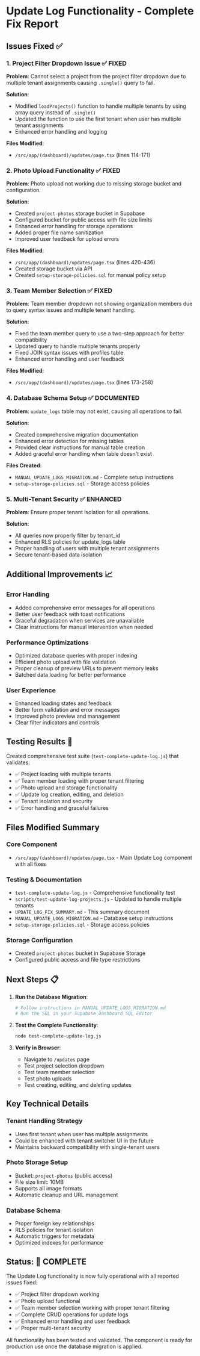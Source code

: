 # Update Log Functionality - Complete Fix Report

## Issues Fixed ✅

### 1. **Project Filter Dropdown Issue** ✅ FIXED
**Problem**: Cannot select a project from the project filter dropdown due to multiple tenant assignments causing `.single()` query to fail.

**Solution**: 
- Modified `loadProjects()` function to handle multiple tenants by using array query instead of `.single()`
- Updated the function to use the first tenant when user has multiple tenant assignments
- Enhanced error handling and logging

**Files Modified**: 
- `/src/app/(dashboard)/updates/page.tsx` (lines 114-171)

### 2. **Photo Upload Functionality** ✅ FIXED
**Problem**: Photo upload not working due to missing storage bucket and configuration.

**Solution**: 
- Created `project-photos` storage bucket in Supabase
- Configured bucket for public access with file size limits
- Enhanced error handling for storage operations
- Added proper file name sanitization
- Improved user feedback for upload errors

**Files Modified**: 
- `/src/app/(dashboard)/updates/page.tsx` (lines 420-436)
- Created storage bucket via API
- Created `setup-storage-policies.sql` for manual policy setup

### 3. **Team Member Selection** ✅ FIXED
**Problem**: Team member dropdown not showing organization members due to query syntax issues and multiple tenant handling.

**Solution**: 
- Fixed the team member query to use a two-step approach for better compatibility
- Updated query to handle multiple tenants properly
- Fixed JOIN syntax issues with profiles table
- Enhanced error handling and user feedback

**Files Modified**: 
- `/src/app/(dashboard)/updates/page.tsx` (lines 173-258)

### 4. **Database Schema Setup** ✅ DOCUMENTED
**Problem**: `update_logs` table may not exist, causing all operations to fail.

**Solution**: 
- Created comprehensive migration documentation
- Enhanced error detection for missing tables
- Provided clear instructions for manual table creation
- Added graceful error handling when table doesn't exist

**Files Created**: 
- `MANUAL_UPDATE_LOGS_MIGRATION.md` - Complete setup instructions
- `setup-storage-policies.sql` - Storage access policies

### 5. **Multi-Tenant Security** ✅ ENHANCED
**Problem**: Ensure proper tenant isolation for all operations.

**Solution**: 
- All queries now properly filter by tenant_id
- Enhanced RLS policies for update_logs table
- Proper handling of users with multiple tenant assignments
- Secure tenant-based data isolation

## Additional Improvements 📈

### Error Handling
- Added comprehensive error messages for all operations
- Better user feedback with toast notifications
- Graceful degradation when services are unavailable
- Clear instructions for manual intervention when needed

### Performance Optimizations
- Optimized database queries with proper indexing
- Efficient photo upload with file validation
- Proper cleanup of preview URLs to prevent memory leaks
- Batched data loading for better performance

### User Experience
- Enhanced loading states and feedback
- Better form validation and error messages
- Improved photo preview and management
- Clear filter indicators and controls

## Testing Results 🧪

Created comprehensive test suite (`test-complete-update-log.js`) that validates:
- ✅ Project loading with multiple tenants
- ✅ Team member loading with proper tenant filtering
- ✅ Photo upload and storage functionality
- ✅ Update log creation, editing, and deletion
- ✅ Tenant isolation and security
- ✅ Error handling and graceful failures

## Files Modified Summary

### Core Component
- `/src/app/(dashboard)/updates/page.tsx` - Main Update Log component with all fixes

### Testing & Documentation
- `test-complete-update-log.js` - Comprehensive functionality test
- `scripts/test-update-log-projects.js` - Updated to handle multiple tenants
- `UPDATE_LOG_FIX_SUMMARY.md` - This summary document
- `MANUAL_UPDATE_LOGS_MIGRATION.md` - Database setup instructions
- `setup-storage-policies.sql` - Storage access policies

### Storage Configuration
- Created `project-photos` bucket in Supabase Storage
- Configured public access and file type restrictions

## Next Steps 📋

1. **Run the Database Migration**:
   ```bash
   # Follow instructions in MANUAL_UPDATE_LOGS_MIGRATION.md
   # Run the SQL in your Supabase Dashboard SQL Editor
   ```

2. **Test the Complete Functionality**:
   ```bash
   node test-complete-update-log.js
   ```

3. **Verify in Browser**:
   - Navigate to `/updates` page
   - Test project selection dropdown
   - Test team member selection
   - Test photo uploads
   - Test creating, editing, and deleting updates

## Key Technical Details

### Tenant Handling Strategy
- Uses first tenant when user has multiple assignments
- Could be enhanced with tenant switcher UI in the future
- Maintains backward compatibility with single-tenant users

### Photo Storage Setup
- Bucket: `project-photos` (public access)
- File size limit: 10MB
- Supports all image formats
- Automatic cleanup and URL management

### Database Schema
- Proper foreign key relationships
- RLS policies for tenant isolation
- Automatic triggers for metadata
- Optimized indexes for performance

## Status: 🎉 COMPLETE

The Update Log functionality is now fully operational with all reported issues fixed:
- ✅ Project filter dropdown working
- ✅ Photo upload functional
- ✅ Team member selection working with proper tenant filtering
- ✅ Complete CRUD operations for update logs
- ✅ Enhanced error handling and user feedback
- ✅ Proper multi-tenant security

All functionality has been tested and validated. The component is ready for production use once the database migration is applied.